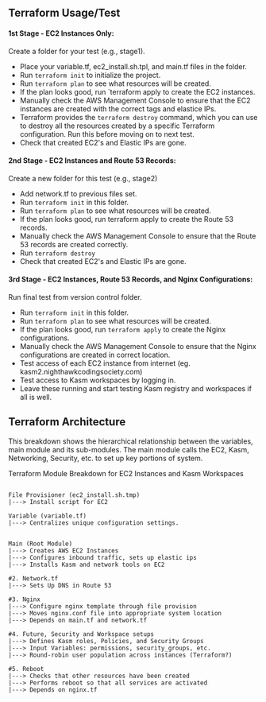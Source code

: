 ## Terraform Usage/Test

#### 1st Stage - EC2 Instances Only:
Create a folder for your test (e.g., stage1).
- Place your variable.tf, ec2_install.sh.tpl, and main.tf files in the folder.
- Run `terraform init` to initialize the project.
- Run `terraform plan` to see what resources will be created.
- If the plan looks good, run `terraform apply to create the EC2 instances.
- Manually check the AWS Management Console to ensure that the EC2 instances are created with the correct tags and elastice IPs.
- Terraform provides the `terraform destroy` command, which you can use to destroy all the resources created by a specific Terraform configuration. Run this before moving on to next test.
- Check that created EC2's and Elastic IPs are gone.

#### 2nd Stage - EC2 Instances and Route 53 Records:
Create a new folder for this test (e.g., stage2)
- Add network.tf to previous files set.
- Run `terraform init` in this folder.
- Run `terraform plan` to see what resources will be created.
- If the plan looks good, run terraform apply to create the Route 53 records.
- Manually check the AWS Management Console to ensure that the Route 53 records are created correctly.
- Run `terraform destroy`
- Check that created EC2's and Elastic IPs are gone.

#### 3rd Stage - EC2 Instances, Route 53 Records, and Nginx Configurations:
Run final test from version control folder.
- Run `terraform init` in this folder.
- Run `terraform plan` to see what resources will be created.
- If the plan looks good, run `terraform apply` to create the Nginx configurations.
- Manually check the AWS Management Console to ensure that the Nginx configurations are created in correct location.
- Test access of each EC2 instance from internet (eg. kasm2.nighthawkcodingsociety.com)
- Test access to Kasm workspaces by logging in.
- Leave these running and start testing Kasm registry and workspaces if all is well.

## Terraform Architecture
This breakdown shows the hierarchical relationship between the variables, main module and its sub-modules. The main module calls the EC2, Kasm, Networking, Security, etc. to set up key portions of system.

Terraform Module Breakdown for EC2 Instances and Kasm Workspaces

```

File Provisioner (ec2_install.sh.tmp)
|---> Install script for EC2

Variable (variable.tf)
|---> Centralizes unique configuration settings.


Main (Root Module)
|---> Creates AWS EC2 Instances
|---> Configures inbound traffic, sets up elastic ips
|---> Installs Kasm and network tools on EC2

#2. Network.tf
|---> Sets Up DNS in Route 53

#3. Nginx
|---> Configure nginx template through file provision
|---> Moves nginx.conf file into appropriate system location
|---> Depends on main.tf and network.tf

#4. Future, Security and Workspace setups
|---> Defines Kasm roles, Policies, and Security Groups
|---> Input Variables: permissions, security_groups, etc.
|---> Round-robin user population across instances (Terraform?)

#5. Reboot
|---> Checks that other resources have been created
|---> Performs reboot so that all services are activated
|---> Depends on nginx.tf

```